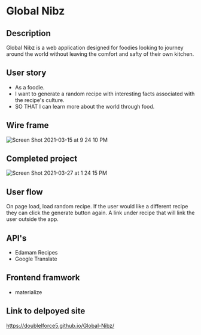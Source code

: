 # Global Nibz 

## Description
Global Nibz is a web application designed for foodies looking to journey around the world without leaving the comfort and safty of their own kitchen. 

## User story 
- As a foodie. 
- I want to generate a random recipe with interesting facts associated with the recipe's culture. 
- SO THAT I can learn more about the world through food. 

## Wire frame
![Screen Shot 2021-03-15 at 9 24 10 PM](https://user-images.githubusercontent.com/73543476/111246739-cdf6da00-85d4-11eb-99cf-6db2433dc3bf.png)

## Completed project 
![Screen Shot 2021-03-27 at 1 24 15 PM](https://user-images.githubusercontent.com/73543476/112730501-ec77a200-8eff-11eb-80da-0cadf580e1f4.png)

## User flow 
On page load, load random recipe. 
If the user would like a different recipe they can click the generate button again. 
A link under recipe that will link the user outside the app. 

## API's 
- Edamam Recipes 
- Google Translate 

## Frontend framwork 
- materialize

## Link to delpoyed site 
https://doublelforce5.github.io/Global-Nibz/
